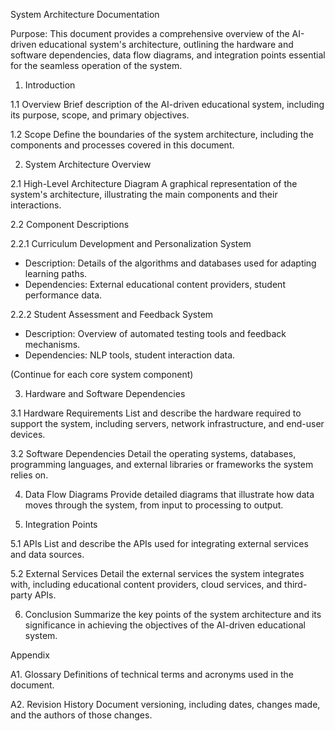 System Architecture Documentation

Purpose:
This document provides a comprehensive overview of the AI-driven educational system's architecture, outlining the hardware and software dependencies, data flow diagrams, and integration points essential for the seamless operation of the system.

1. Introduction

1.1 Overview
Brief description of the AI-driven educational system, including its purpose, scope, and primary objectives.

1.2 Scope
Define the boundaries of the system architecture, including the components and processes covered in this document.

2. System Architecture Overview

2.1 High-Level Architecture Diagram
A graphical representation of the system's architecture, illustrating the main components and their interactions.

2.2 Component Descriptions

2.2.1 Curriculum Development and Personalization System
- Description: Details of the algorithms and databases used for adapting learning paths.
- Dependencies: External educational content providers, student performance data.

2.2.2 Student Assessment and Feedback System
- Description: Overview of automated testing tools and feedback mechanisms.
- Dependencies: NLP tools, student interaction data.

(Continue for each core system component)

3. Hardware and Software Dependencies

3.1 Hardware Requirements
List and describe the hardware required to support the system, including servers, network infrastructure, and end-user devices.

3.2 Software Dependencies
Detail the operating systems, databases, programming languages, and external libraries or frameworks the system relies on.

4. Data Flow Diagrams
Provide detailed diagrams that illustrate how data moves through the system, from input to processing to output.

5. Integration Points

5.1 APIs
List and describe the APIs used for integrating external services and data sources.

5.2 External Services
Detail the external services the system integrates with, including educational content providers, cloud services, and third-party APIs.

6. Conclusion
Summarize the key points of the system architecture and its significance in achieving the objectives of the AI-driven educational system.

Appendix

A1. Glossary
Definitions of technical terms and acronyms used in the document.

A2. Revision History
Document versioning, including dates, changes made, and the authors of those changes.
